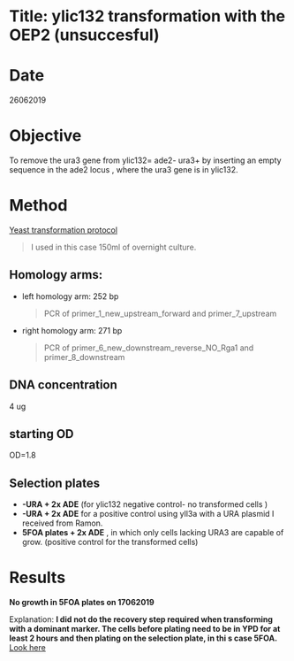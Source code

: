 # Title: ylic132  transformation with the OEP2 (unsuccesful)

# Date
26062019
# Objective
To remove the ura3 gene from ylic132= ade2- ura3+ by inserting an empty sequence in the ade2 locus , where the ura3 gene is in ylic132.

# Method
[Yeast transformation protocol](C:\Users\linigodelacruz\Documents\PhD_2018\Documentation\SATAY\URA_transformation_in_the_ADE_locus_032019\Protocol_PCR.pdf)

 > I used in this case 150ml of overnight culture.

## Homology arms:
* left homology arm: 252 bp
  > PCR of primer_1_new_upstream_forward and primer_7_upstream
* right homology arm: 271 bp
  > PCR of primer_6_new_downstream_reverse_NO_Rga1 and primer_8_downstream

## DNA concentration
4 ug
## starting OD
OD=1.8

## Selection plates
- **-URA + 2x ADE** (for ylic132 negative control- no transformed cells )
- **-URA + 2x ADE** for a positive control using yll3a with a URA plasmid I received from Ramon.
- **5FOA plates + 2x ADE** , in which only cells lacking URA3 are capable of grow. (positive control for the transformed cells)

# Results
**No growth in 5FOA plates on 17062019**

Explanation: **I did not do the recovery step required when transforming with a dominant marker. The cells before plating need to be in YPD for at least 2 hours and then plating on the selection plate, in thi s case 5FOA.**  [Look here](https://openwetware.org/wiki/McClean:Yeast_Transformation)
